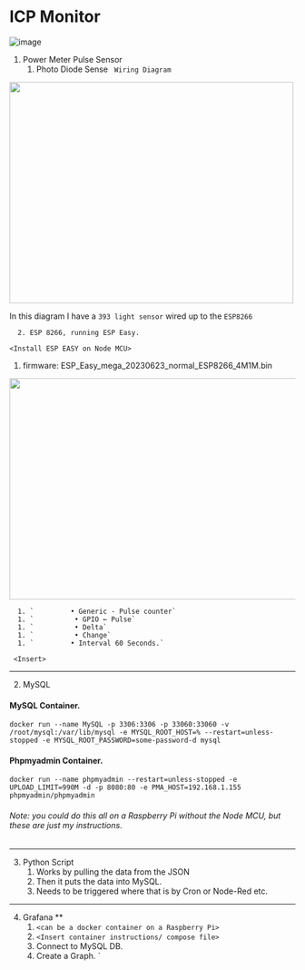 # ICP Monitor
![image](https://github.com/Fruityski/Live-Power-Usage/assets/41670430/384a4175-4435-466e-b313-9c23da806927)

1) Power Meter Pulse Sensor
      1. Photo Diode Sense
` Wiring Diagram` 
<img src="https://github.com/Fruityski/Live-Power-Usage/assets/41670430/d68ee431-63c7-48d2-968a-858c21b49a52" width="500" height="390">

In this diagram I have a `393 light sensor` wired up to the `ESP8266` 

      2. ESP 8266, running ESP Easy.
`<Install ESP EASY on Node MCU>`
1. firmware: ESP_Easy_mega_20230623_normal_ESP8266_4M1M.bin

<img src="https://github.com/Fruityski/Live-Power-Usage/assets/41670430/86577574-6274-4622-a10b-48a41db84859" width="900" height="390">


 
      1. `         • Generic - Pulse counter`
      1. `          • GPIO ← Pulse`
      1. `          • Delta`
      1. `          • Change`
      1. `         • Interval 60 Seconds.`

   ` <Insert>`


----
2. MySQL 

#### MySQL Container. 
`docker run --name MySQL -p 3306:3306 -p 33060:33060 -v /root/mysql:/var/lib/mysql -e MYSQL_ROOT_HOST=% --restart=unless-stopped -e MYSQL_ROOT_PASSWORD=some-password-d mysql`

#### Phpmyadmin Container.
`docker run --name phpmyadmin --restart=unless-stopped -e UPLOAD_LIMIT=990M -d -p 8080:80 -e PMA_HOST=192.168.1.155 phpmyadmin/phpmyadmin`


###### Note: you could do this all on a Raspberry Pi without the Node MCU, but these are just my instructions. 
----
3) Python Script
      1. Works by pulling the data from the JSON
      2. Then it puts the data into MySQL. 
      3. Needs to be triggered where that is by Cron or Node-Red etc. 
----
4) Grafana **
    1. `<can be a docker container on a Raspberry Pi>`
    2. `<Insert container instructions/ compose file>`
    3. Connect to MySQL DB. 
    4. Create a Graph. `




















